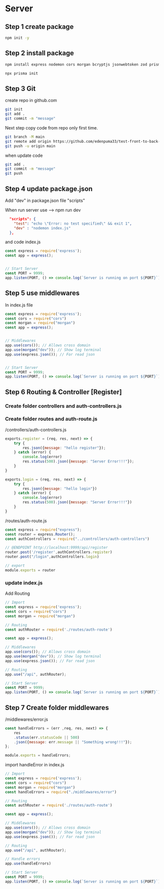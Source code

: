 # Server

## Step 1 create package
```bash
npm init -y
```
## Step 2 install package
```bash
npm install express nodemon cors morgan bcryptjs jsonwebtoken zod prisma
```
```bash
npx prisma init
```

## Step 3 Git
create repo in github.com
```bash
git init
git add .
git commit -m "message"
```
Next step copy code from repo only first time.
```bash
git branch -M main
git remote add origin https://github.com/edenpuma33/test-front-to-back-api.git
git push -u origin main
```

when update code
```bash
git add .
git commit -m "message"
git push
```

## Step 4 update package.json

Add "dev" in package.json file "scripts"

When run server use --> npm run dev
```json
  "scripts": {
    "test": "echo \"Error: no test specified\" && exit 1",
    "dev" : "nodemon index.js"
  },
```
and code
index.js
```js
const express = require('express');
const app = express();


// Start Server
const PORT = 9999;
app.listen(PORT, () => console.log(`Server is running on port ${PORT}`))
```

## Step 5 use middlewares
In index.js file
```js
const express = require('express');
const cors = require("cors")
const morgan = require("morgan")
const app = express();


// Middlewares
app.use(cors()); // Allows cross domain
app.use(morgan("dev")); // Show log terminal
app.use(express.json()); // For read json


// Start Server
const PORT = 9999;
app.listen(PORT, () => console.log(`Server is running on port ${PORT}`))
```

## Step 6 Routing & Controller [Register]

### Create folder controllers and auth-controllers.js 
### Create folder routes and auth-route.js 

/controllers/auth-controllers.js
```js
exports.register = (req, res, next) => {
    try {
        res.json({message: "hello register"});
    } catch (error) {
        console.log(error)
        res.status(500).json({message: "Server Error!!!"});
    }
}

exports.login = (req, res, next) => {
    try {
        res.json({message: "hello login"})
    } catch (error) {
        console.log(error)
        res.status(500).json({message: "Server Error!!!"})
    }
}
```

/routes/auth-route.js
```js
const express = require("express");
const router = express.Router();
const authControllers = require("../controllers/auth-controllers")

// @ENDPOINT http://localhost:9999/api/register
router.post('/register',authControllers.register)
router.post("/login",authControllers.login)

// export
module.exports = router
```



### update index.js
Add Routing
```js
// Import
const express = require('express');
const cors = require("cors")
const morgan = require("morgan")

// Routing
const authRouter = require('./routes/auth-route')

const app = express();

// Middlewares
app.use(cors()); // Allows cross domain
app.use(morgan("dev")); // Show log terminal
app.use(express.json()); // For read json

// Routing
app.use("/api", authRouter);

// Start Server
const PORT = 9999;
app.listen(PORT, () => console.log(`Server is running on port ${PORT}`))

```

## Step 7 Create folder middlewares
/middlewares/error.js
```js
const handleErrors = (err ,req, res, next) => {
    res
    .status(err.statusCode || 500)
    .json({message: err.message || "Something wrong!!!"});
};

module.exports = handleErrors;
```
import handleError in index.js
```js
// Import
const express = require('express');
const cors = require("cors")
const morgan = require("morgan")
const handleErrors = require("./middlewares/error")

// Routing
const authRouter = require('./routes/auth-route')

const app = express();

// Middlewares
app.use(cors()); // Allows cross domain
app.use(morgan("dev")); // Show log terminal
app.use(express.json()); // For read json

// Routing
app.use("/api", authRouter);

// Handle errors
app.use(handleErrors)

// Start Server
const PORT = 9999;
app.listen(PORT, () => console.log(`Server is running on port ${PORT}`))
```

